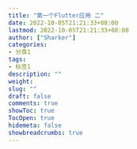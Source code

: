 ```yaml
---
title: "第一个Flutter应用 二"
date: 2022-10-05T21:21:33+08:00 
lastmod: 2022-10-05T21:21:33+08:00
author: ["Sharker"] 
categories: 
- 分类1
tags: 
- 标签1
description: ""
weight: 
slug: ""
draft: false 
comments: true 
showToc: true 
TocOpen: true 
hidemeta: false 
showbreadcrumbs: true 
---
```



